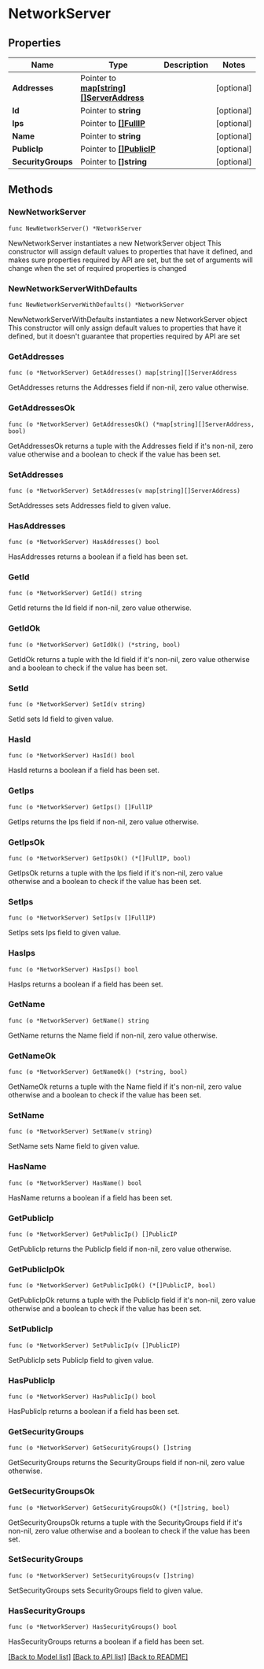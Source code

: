 # NetworkServer

## Properties

Name | Type | Description | Notes
------------ | ------------- | ------------- | -------------
**Addresses** | Pointer to [**map[string][]ServerAddress**](array.md) |  | [optional] 
**Id** | Pointer to **string** |  | [optional] 
**Ips** | Pointer to [**[]FullIP**](FullIP.md) |  | [optional] 
**Name** | Pointer to **string** |  | [optional] 
**PublicIp** | Pointer to [**[]PublicIP**](PublicIP.md) |  | [optional] 
**SecurityGroups** | Pointer to **[]string** |  | [optional] 

## Methods

### NewNetworkServer

`func NewNetworkServer() *NetworkServer`

NewNetworkServer instantiates a new NetworkServer object
This constructor will assign default values to properties that have it defined,
and makes sure properties required by API are set, but the set of arguments
will change when the set of required properties is changed

### NewNetworkServerWithDefaults

`func NewNetworkServerWithDefaults() *NetworkServer`

NewNetworkServerWithDefaults instantiates a new NetworkServer object
This constructor will only assign default values to properties that have it defined,
but it doesn't guarantee that properties required by API are set

### GetAddresses

`func (o *NetworkServer) GetAddresses() map[string][]ServerAddress`

GetAddresses returns the Addresses field if non-nil, zero value otherwise.

### GetAddressesOk

`func (o *NetworkServer) GetAddressesOk() (*map[string][]ServerAddress, bool)`

GetAddressesOk returns a tuple with the Addresses field if it's non-nil, zero value otherwise
and a boolean to check if the value has been set.

### SetAddresses

`func (o *NetworkServer) SetAddresses(v map[string][]ServerAddress)`

SetAddresses sets Addresses field to given value.

### HasAddresses

`func (o *NetworkServer) HasAddresses() bool`

HasAddresses returns a boolean if a field has been set.

### GetId

`func (o *NetworkServer) GetId() string`

GetId returns the Id field if non-nil, zero value otherwise.

### GetIdOk

`func (o *NetworkServer) GetIdOk() (*string, bool)`

GetIdOk returns a tuple with the Id field if it's non-nil, zero value otherwise
and a boolean to check if the value has been set.

### SetId

`func (o *NetworkServer) SetId(v string)`

SetId sets Id field to given value.

### HasId

`func (o *NetworkServer) HasId() bool`

HasId returns a boolean if a field has been set.

### GetIps

`func (o *NetworkServer) GetIps() []FullIP`

GetIps returns the Ips field if non-nil, zero value otherwise.

### GetIpsOk

`func (o *NetworkServer) GetIpsOk() (*[]FullIP, bool)`

GetIpsOk returns a tuple with the Ips field if it's non-nil, zero value otherwise
and a boolean to check if the value has been set.

### SetIps

`func (o *NetworkServer) SetIps(v []FullIP)`

SetIps sets Ips field to given value.

### HasIps

`func (o *NetworkServer) HasIps() bool`

HasIps returns a boolean if a field has been set.

### GetName

`func (o *NetworkServer) GetName() string`

GetName returns the Name field if non-nil, zero value otherwise.

### GetNameOk

`func (o *NetworkServer) GetNameOk() (*string, bool)`

GetNameOk returns a tuple with the Name field if it's non-nil, zero value otherwise
and a boolean to check if the value has been set.

### SetName

`func (o *NetworkServer) SetName(v string)`

SetName sets Name field to given value.

### HasName

`func (o *NetworkServer) HasName() bool`

HasName returns a boolean if a field has been set.

### GetPublicIp

`func (o *NetworkServer) GetPublicIp() []PublicIP`

GetPublicIp returns the PublicIp field if non-nil, zero value otherwise.

### GetPublicIpOk

`func (o *NetworkServer) GetPublicIpOk() (*[]PublicIP, bool)`

GetPublicIpOk returns a tuple with the PublicIp field if it's non-nil, zero value otherwise
and a boolean to check if the value has been set.

### SetPublicIp

`func (o *NetworkServer) SetPublicIp(v []PublicIP)`

SetPublicIp sets PublicIp field to given value.

### HasPublicIp

`func (o *NetworkServer) HasPublicIp() bool`

HasPublicIp returns a boolean if a field has been set.

### GetSecurityGroups

`func (o *NetworkServer) GetSecurityGroups() []string`

GetSecurityGroups returns the SecurityGroups field if non-nil, zero value otherwise.

### GetSecurityGroupsOk

`func (o *NetworkServer) GetSecurityGroupsOk() (*[]string, bool)`

GetSecurityGroupsOk returns a tuple with the SecurityGroups field if it's non-nil, zero value otherwise
and a boolean to check if the value has been set.

### SetSecurityGroups

`func (o *NetworkServer) SetSecurityGroups(v []string)`

SetSecurityGroups sets SecurityGroups field to given value.

### HasSecurityGroups

`func (o *NetworkServer) HasSecurityGroups() bool`

HasSecurityGroups returns a boolean if a field has been set.


[[Back to Model list]](../README.md#documentation-for-models) [[Back to API list]](../README.md#documentation-for-api-endpoints) [[Back to README]](../README.md)



